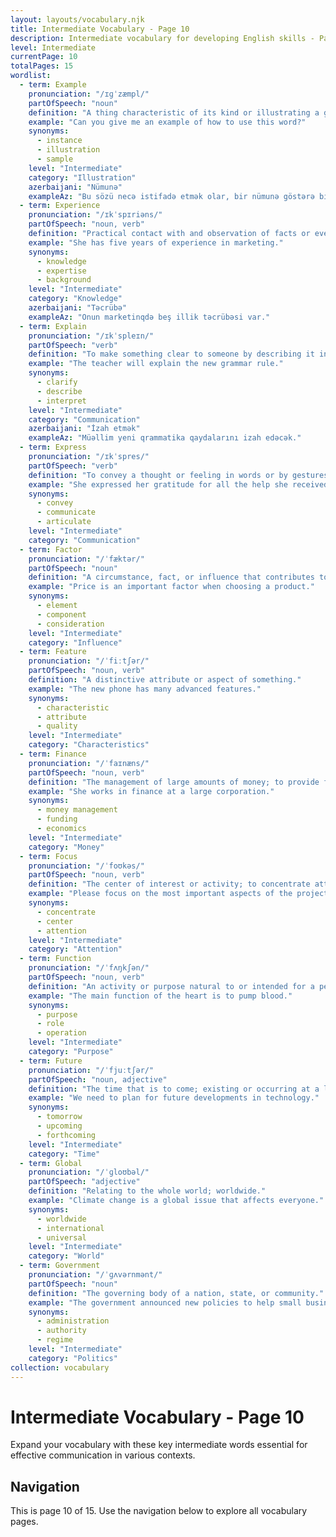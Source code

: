 ```yaml
---
layout: layouts/vocabulary.njk
title: Intermediate Vocabulary - Page 10
description: Intermediate vocabulary for developing English skills - Page 10 of 15
level: Intermediate
currentPage: 10
totalPages: 15
wordlist: 
  - term: Example
    pronunciation: "/ɪɡˈzæmpl/"
    partOfSpeech: "noun"
    definition: "A thing characteristic of its kind or illustrating a general rule."
    example: "Can you give me an example of how to use this word?"
    synonyms: 
      - instance
      - illustration
      - sample
    level: "Intermediate"
    category: "Illustration"
    azerbaijani: "Nümunə"
    exampleAz: "Bu sözü necə istifadə etmək olar, bir nümunə göstərə bilərsinizmi?"
  - term: Experience
    pronunciation: "/ɪkˈspɪriəns/"
    partOfSpeech: "noun, verb"
    definition: "Practical contact with and observation of facts or events."
    example: "She has five years of experience in marketing."
    synonyms: 
      - knowledge
      - expertise
      - background
    level: "Intermediate"
    category: "Knowledge"
    azerbaijani: "Təcrübə"
    exampleAz: "Onun marketinqdə beş illik təcrübəsi var."
  - term: Explain
    pronunciation: "/ɪkˈspleɪn/"
    partOfSpeech: "verb"
    definition: "To make something clear to someone by describing it in more detail."
    example: "The teacher will explain the new grammar rule."
    synonyms: 
      - clarify
      - describe
      - interpret
    level: "Intermediate"
    category: "Communication"
    azerbaijani: "İzah etmək"
    exampleAz: "Müəllim yeni qrammatika qaydalarını izah edəcək."
  - term: Express
    pronunciation: "/ɪkˈspres/"
    partOfSpeech: "verb"
    definition: "To convey a thought or feeling in words or by gestures and conduct."
    example: "She expressed her gratitude for all the help she received."
    synonyms: 
      - convey
      - communicate
      - articulate
    level: "Intermediate"
    category: "Communication"
  - term: Factor
    pronunciation: "/ˈfæktər/"
    partOfSpeech: "noun"
    definition: "A circumstance, fact, or influence that contributes to a result."
    example: "Price is an important factor when choosing a product."
    synonyms: 
      - element
      - component
      - consideration
    level: "Intermediate"
    category: "Influence"
  - term: Feature
    pronunciation: "/ˈfiːtʃər/"
    partOfSpeech: "noun, verb"
    definition: "A distinctive attribute or aspect of something."
    example: "The new phone has many advanced features."
    synonyms: 
      - characteristic
      - attribute
      - quality
    level: "Intermediate"
    category: "Characteristics"
  - term: Finance
    pronunciation: "/ˈfaɪnæns/"
    partOfSpeech: "noun, verb"
    definition: "The management of large amounts of money; to provide funding for."
    example: "She works in finance at a large corporation."
    synonyms: 
      - money management
      - funding
      - economics
    level: "Intermediate"
    category: "Money"
  - term: Focus
    pronunciation: "/ˈfoʊkəs/"
    partOfSpeech: "noun, verb"
    definition: "The center of interest or activity; to concentrate attention or effort."
    example: "Please focus on the most important aspects of the project."
    synonyms: 
      - concentrate
      - center
      - attention
    level: "Intermediate"
    category: "Attention"
  - term: Function
    pronunciation: "/ˈfʌŋkʃən/"
    partOfSpeech: "noun, verb"
    definition: "An activity or purpose natural to or intended for a person or thing."
    example: "The main function of the heart is to pump blood."
    synonyms: 
      - purpose
      - role
      - operation
    level: "Intermediate"
    category: "Purpose"
  - term: Future
    pronunciation: "/ˈfjuːtʃər/"
    partOfSpeech: "noun, adjective"
    definition: "The time that is to come; existing or occurring at a later time."
    example: "We need to plan for future developments in technology."
    synonyms: 
      - tomorrow
      - upcoming
      - forthcoming
    level: "Intermediate"
    category: "Time"
  - term: Global
    pronunciation: "/ˈɡloʊbəl/"
    partOfSpeech: "adjective"
    definition: "Relating to the whole world; worldwide."
    example: "Climate change is a global issue that affects everyone."
    synonyms: 
      - worldwide
      - international
      - universal
    level: "Intermediate"
    category: "World"
  - term: Government
    pronunciation: "/ˈɡʌvərnmənt/"
    partOfSpeech: "noun"
    definition: "The governing body of a nation, state, or community."
    example: "The government announced new policies to help small businesses."
    synonyms: 
      - administration
      - authority
      - regime
    level: "Intermediate"
    category: "Politics"
collection: vocabulary
---
```


# Intermediate Vocabulary - Page 10

Expand your vocabulary with these key intermediate words essential for effective communication in various contexts.

## Navigation
This is page 10 of 15. Use the navigation below to explore all vocabulary pages.